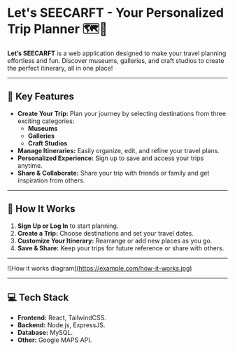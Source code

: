 # Let's SEECARFT - Your Personalized Trip Planner 🗺️🎨

**Let’s SEECARFT** is a web application designed to make your travel planning effortless and fun. Discover museums, galleries, and craft studios to create the perfect itinerary, all in one place!

---

## 🌟 Key Features

- **Create Your Trip:** Plan your journey by selecting destinations from three exciting categories:
  - **Museums**
  - **Galleries**
  - **Craft Studios**
- **Manage Itineraries:** Easily organize, edit, and refine your travel plans.
- **Personalized Experience:** Sign up to save and access your trips anytime.
- **Share & Collaborate:** Share your trip with friends or family and get inspiration from others.

---

## 🚀 How It Works

1. **Sign Up or Log In** to start planning.
2. **Create a Trip:** Choose destinations and set your travel dates.
3. **Customize Your Itinerary:** Rearrange or add new places as you go.
4. **Save & Share:** Keep your trips for future reference or share with others.

---
![How it works diagram][(https://example.com/how-it-works.jpg)](https://mail.google.com/mail/u/0?ui=2&ik=32fb78971e&attid=0.4&permmsgid=msg-a:r2012948314354633284&th=1935997980598613&view=fimg&fur=ip&permmsgid=msg-a:r2012948314354633284&sz=s0-l75-ft&attbid=ANGjdJ8HoH8g1X7zoNkorO3HwPBPY30Aj7v3Kxkrb3UC_C0FJlAP-tHnwl68IvIhAyw9lJjxFz52H87FiOdmByXcCUBd-HLlXbjdBnRGdAlgFrstlV22RTpKZeR9uJ0&disp=emb&realattid=ii_m3ub9b883&zw)

---

## 💻 Tech Stack
- **Frontend:** React, TailwindCSS.
- **Backend:** Node.js, ExpressJS.
- **Database:** MySQL.
- **Other:** Google MAPS API.
